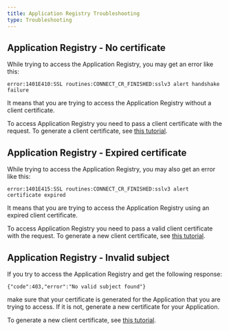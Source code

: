 ```yaml
---
title: Application Registry Troubleshooting
type: Troubleshooting
---
```


<wstep>

## Application Registry - No certificate

While trying to access the Application Registry, you may get an error like this:
```
error:1401E410:SSL routines:CONNECT_CR_FINISHED:sslv3 alert handshake failure
```
It means that you are trying to access the Application Registry without a client certificate. 

To access Application Registry you need to pass a client certificate with the request.
To generate a client certificate, see [this tutorial](#tutorials-get-the-client-certificate). 

## Application Registry - Expired certificate

While trying to access the Application Registry, you may also get an error like this:
```
error:1401E415:SSL routines:CONNECT_CR_FINISHED:sslv3 alert certificate expired
```
It means that you are trying to access the Application Registry using an expired client certificate.

To access Application Registry you need to pass a valid client certificate with the request.
To generate a new client certificate, see [this tutorial](#tutorials-get-the-client-certificate).  

## Application Registry - Invalid subject

If you try to access the Application Registry and get the following response:
```
{"code":403,"error":"No valid subject found"}
```
make sure that your certificate is generated for the Application that you are trying to access.
If it is not, generate a new certificate for your Application. 

To generate a new client certificate, see [this tutorial](#tutorials-get-the-client-certificate).
